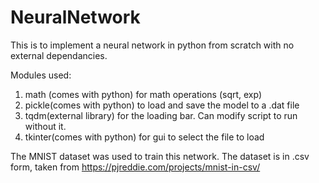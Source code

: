# NeuralNetwork

This is to implement a neural network in python from scratch with no external dependancies.

Modules used:
  1. math (comes with python)
    for math operations (sqrt, exp)
  2. pickle(comes with python)
    to load and save the model to a .dat file
  3. tqdm(external library)
    for the loading bar. Can modify script to run without it.
  4. tkinter(comes with python)
    for gui to select the file to load

The MNIST dataset was used to train this network.
The dataset is in .csv form, taken from https://pjreddie.com/projects/mnist-in-csv/
